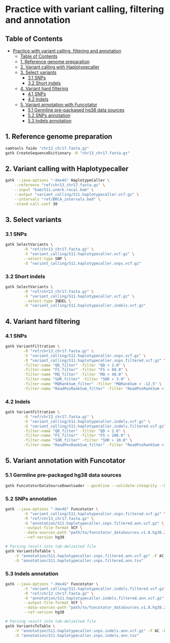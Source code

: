 # Practice with variant calling, filtering and annotation

## Table of Contents

- [Practice with variant calling, filtering and annotation](#practice-with-variant-calling-filtering-and-annotation)
  - [Table of Contents](#table-of-contents)
  - [1. Reference genome preparation](#1-reference-genome-preparation)
  - [2. Variant calling with Haplotypecaller](#2-variant-calling-with-haplotypecaller)
  - [3. Select variants](#3-select-variants)
    - [3.1 SNPs](#31-snps)
    - [3.2 Short indels](#32-short-indels)
  - [4. Variant hard filtering](#4-variant-hard-filtering)
    - [4.1 SNPs](#41-snps)
    - [4.2 Indels](#42-indels)
  - [5. Variant annotation with Funcotator](#5-variant-annotation-with-funcotator)
    - [5.1 Germline pre-packaged hg38 data sources](#51-germline-pre-packaged-hg38-data-sources)
    - [5.2 SNPs annotation](#52-snps-annotation)
    - [5.3 Indels annotation](#53-indels-annotation)

## 1. Reference genome preparation

```bash
samtools faidx "chr13_chr17.fasta.gz"
gatk CreateSequenceDictionary -R "chr13_chr17.fasta.gz"
```

## 2. Variant calling with Haplotypecaller

```bash
gatk --java-options "-Xmx4G" HaplotypeCaller \
    --reference "ref/chr13_chr17.fasta.gz" \
    --input "bam/S11.unmrk.recal.bam" \
    --output "variant_calling/S11.haplotypecaller.vcf.gz" \
    --intervals "ref/BRCA_intervals.bed" \
    -stand-call-conf 30
```

## 3. Select variants

### 3.1 SNPs

```bash
gatk SelectVariants \
        -R "ref/chr13_chr17.fasta.gz" \
        -V "variant_calling/S11.haplotypecaller.vcf.gz" \
        --select-type SNP \
        -O "variant_calling/S11.haplotypecaller.snps.vcf.gz"
```

### 3.2 Short indels

```bash
gatk SelectVariants \
        -R "ref/chr13_chr17.fasta.gz" \
        -V "variant_calling/S11.haplotypecaller.vcf.gz" \
        --select-type INDEL \
        -O "variant_calling/S11.haplotypecaller.indels.vcf.gz"
```

## 4. Variant hard filtering

### 4.1 SNPs

```bash
gatk VariantFiltration \
        -R "ref/chr13_chr17.fasta.gz" \
        -V "variant_calling/S11.haplotypecaller.snps.vcf.gz" \
        -O "variant_calling/S11.haplotypecaller.snps.filtered.vcf.gz" \
        -filter-name "QD_filter" -filter "QD < 2.0" \
        -filter-name "FS_filter" -filter "FS > 60.0" \
        -filter-name "MQ_filter" -filter "MQ < 40.0" \
        -filter-name "SOR_filter" -filter "SOR > 3.0" \
        -filter-name "MQRankSum_filter" -filter "MQRankSum < -12.5" \
        -filter-name "ReadPosRankSum_filter" -filter "ReadPosRankSum < -8.0"
```

### 4.2 Indels

```bash
gatk VariantFiltration \
        -R "ref/chr13_chr17.fasta.gz" \
        -V "variant_calling/S11.haplotypecaller.indels.vcf.gz" \
        -O "variant_calling/S11.haplotypecaller.indels.filtered.vcf.gz" \
        -filter-name "QD_filter" -filter "QD < 2.0" \
        -filter-name "FS_filter" -filter "FS > 200.0" \
        -filter-name "SOR_filter" -filter "SOR > 10.0" \
        -filter-name "ReadPosRankSum_filter" -filter "ReadPosRankSum < -20.0"
```

## 5. Variant annotation with Funcotator

### 5.1 Germline pre-packaged hg38 data sources

```bash
gatk FuncotatorDataSourceDownloader --germline --validate-integrity --hg38 --extract-after-download
```

### 5.2 SNPs annotation

```bash
gatk --java-options "-Xmx4G" Funcotator \
        -V "variant_calling/S11.haplotypecaller.snps.filtered.vcf.gz" \
        -R "ref/chr13_chr17.fasta.gz" \
        -O "annotation/S11.haplotypecaller.snps.filtered.ann.vcf.gz" \
        --output-file-format VCF \
        --data-sources-path "path/to/funcotator_dataSources.v1.8.hg38.20230908g" \
        --ref-version hg38

# Parsing result into tab-delimited file
gatk VariantsToTable \
    -V "annotation/S11.haplotypecaller.snps.filtered.ann.vcf.gz" -F AC -F AN -F DP -F AF -F FUNCOTATION \
    -O "annotation/S11.haplotypecaller.snps.filtered.ann.tsv"
```

### 5.3 Indels annotation

```bash
gatk --java-options "-Xmx4G" Funcotator \
        -V "variant_calling/S11.haplotypecaller.indels.filtered.vcf.gz" \
        -R "ref/chr13_chr17.fasta.gz" \
        -O "annotation/S11.haplotypecaller.indels.filtered.ann.vcf.gz" \
        --output-file-format VCF \
        --data-sources-path "path/to/funcotator_dataSources.v1.8.hg38.20230908g" \
        --ref-version hg38

# Parsing result into tab-delimited file
gatk VariantsToTable \
    -V "annotation/S11.haplotypecaller.snps.indels.ann.vcf.gz" -F AC -F AN -F DP -F AF -F FUNCOTATION \
    -O "annotation/S11.haplotypecaller.snps.indels.ann.tsv"
```
